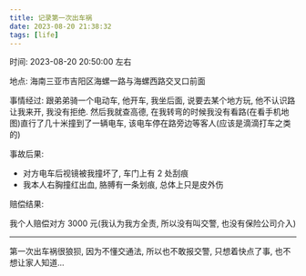 ```yaml
---
title: 记录第一次出车祸
date: 2023-08-20 21:38:32
tags: [life]
---
```


时间: 2023-08-20 20:50:00 左右

地点: 海南三亚市吉阳区海螺一路与海螺西路交叉口前面

事情经过: 跟弟弟骑一个电动车, 他开车, 我坐后面, 说要去某个地方玩, 他不认识路让我来开, 我没有拒绝.
然后我就查高德, 在我转弯的时候我没有看路(在看手机地图)直行了几十米撞到了一辆电车, 
该电车停在路旁边等客人(应该是滴滴打车之类的)

事故后果: 

- 对方电车后视镜被我撞坏了, 车门上有 2 处刮痕
- 我本人右胸撞红出血, 胳膊有一条划痕, 总体上只是皮外伤

赔偿结果:

我个人赔偿对方 3000 元(我认为我方全责, 所以没有叫交警, 也没有保险公司介入)

---

第一次出车祸很狼狈, 因为不懂交通法, 所以也不敢报交警, 只想着快点了事, 也不想让家人知道...


